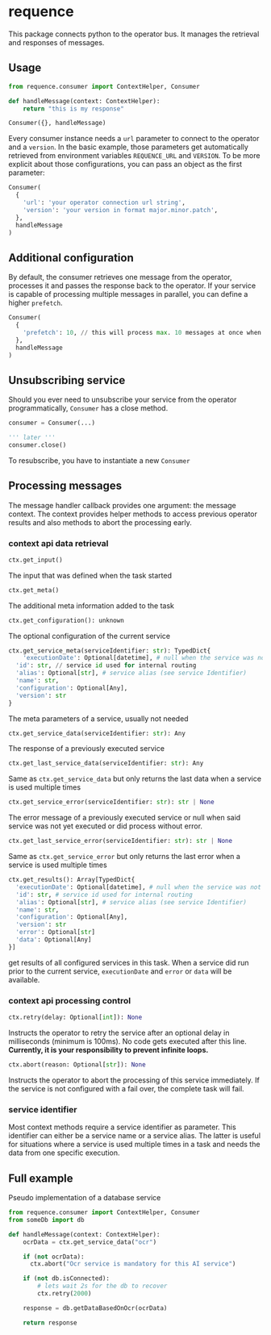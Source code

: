 # requence

This package connects python to the operator bus. It manages the retrieval and responses of messages.

## Usage

```python
from requence.consumer import ContextHelper, Consumer

def handleMessage(context: ContextHelper):
    return "this is my response"

Consumer({}, handleMessage)
```

Every consumer instance needs a `url` parameter to connect to the operator and a `version`. In the basic example, those parameters get automatically retrieved from environment variables `REQUENCE_URL` and `VERSION`.
To be more explicit about those configurations, you can pass an object as the first parameter:

```python
Consumer(
  {
    'url': 'your operator connection url string',
    'version': 'your version in format major.minor.patch',
  },
  handleMessage
)
```

## Additional configuration

By default, the consumer retrieves one message from the operator, processes it and passes the response back to the operator. If your service is capable of processing multiple messages in parallel, you can define a higher `prefetch`.

```python
Consumer(
  {
    'prefetch': 10, // this will process max. 10 messages at once when available
  },
  handleMessage
)
```

## Unsubscribing service

Should you ever need to unsubscribe your service from the operator programmatically, `Consumer` has a close method.

```python
consumer = Consumer(...)

''' later '''
consumer.close()
```

To resubscribe, you have to instantiate a new `Consumer`

## Processing messages

The message handler callback provides one argument: the message context.
The context provides helper methods to access previous operator results and also methods to abort the processing early.

### context api data retrieval

```python
ctx.get_input()
```

The input that was defined when the task started

```python
ctx.get_meta()
```

The additional meta information added to the task

```python
ctx.get_configuration(): unknown
```

The optional configuration of the current service

```python
ctx.get_service_meta(serviceIdentifier: str): TypedDict{
    'executionDate': Optional[datetime], # null when the service was not yet executed
  'id': str, // service id used for internal routing
  'alias': Optional[str], # service alias (see service Identifier)
  'name': str,
  'configuration': Optional[Any],
  'version': str
}
```

The meta parameters of a service, usually not needed

```python
ctx.get_service_data(serviceIdentifier: str): Any
```

The response of a previously executed service

```python
ctx.get_last_service_data(serviceIdentifier: str): Any
```

Same as `ctx.get_service_data` but only returns the last data when a service is used multiple times

```python
ctx.get_service_error(serviceIdentifier: str): str | None
```

The error message of a previously executed service or null when said service was not yet executed or did process without error.

```python
ctx.get_last_service_error(serviceIdentifier: str): str | None
```

Same as `ctx.get_service_error` but only returns the last error when a service is used multiple times

```python
ctx.get_results(): Array[TypedDict{
  'executionDate': Optional[datetime], # null when the service was not yet executed
  'id': str, # service id used for internal routing
  'alias': Optional[str], # service alias (see service Identifier)
  'name': str,
  'configuration': Optional[Any],
  'version': str
  'error': Optional[str]
  'data': Optional[Any]
}]
```

get results of all configured services in this task. When a service did run prior to the current service, `executionDate` and `error` or `data` will be available.

### context api processing control

```python
ctx.retry(delay: Optional[int]): None
```

Instructs the operator to retry the service after an optional delay in milliseconds (minimum is 100ms). No code gets executed after this line.
**Currently, it is your responsibility to prevent infinite loops.**

```python
ctx.abort(reason: Optional[str]): None
```

Instructs the operator to abort the processing of this service immediately.
If the service is not configured with a fail over, the complete task will fail.

### service identifier

Most context methods require a service identifier as parameter. This identifier can either be a service name or a service alias. The latter is useful for situations where a service is used multiple times in a task and needs the data from one specific execution.

## Full example

Pseudo implementation of a database service

```python
from requence.consumer import ContextHelper, Consumer
from someDb import db

def handleMessage(context: ContextHelper):
    ocrData = ctx.get_service_data("ocr")

    if (not ocrData):
      ctx.abort("Ocr service is mandatory for this AI service")

    if (not db.isConnected):
        # lets wait 2s for the db to recover
        ctx.retry(2000)

    response = db.getDataBasedOnOcr(ocrData)

    return response
```
